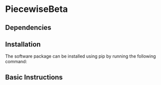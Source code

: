 # PiecewiseBeta


## Dependencies


## Installation

The software package can be installed using pip by running the following command:


##  Basic Instructions


